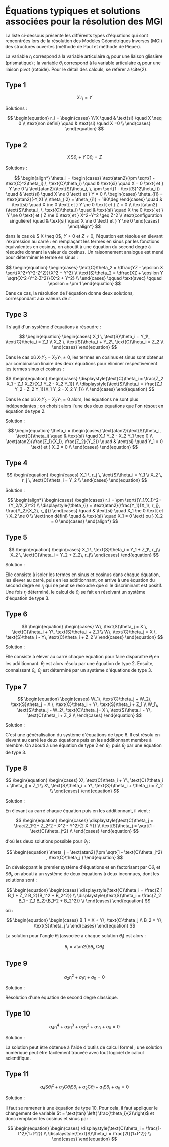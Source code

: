 # Équations typiques et solutions associées pour la résolution des MGI

La liste ci-dessous présente les différents types d'équations qui sont rencontrées lors de la résolution des Modèles Géométriques Inverses (MGI) des structures ouvertes (méthode de Paul et méthode de Pieper). 

La variable $r_i$ correspond à la variable articulaire $q_i$ pour une liaison glissière (prismatique) ; la variable $\theta_i$ correspond à la variable articulaire $q_i$ pour une liaison pivot (rotoïde). Pour le détail des calculs, se référer à \cite{2}.

## Type 1
$$
\begin{equation}
X \, r_i = Y
\end{equation}
$$

Solutions : 

$$
\begin{equation}
r_i = \begin{cases}
Y/X \quad & \text{si} \quad X \neq 0 \\
\text{non défini} \quad & \text{si} \quad X =0 \\
\end{cases}
\end{equation}
$$

## Type 2

$$
\begin{equation}
X \, \text{S}\theta_i + Y\, \text{C}\theta_i = Z
\end{equation}
$$

Solutions : 

$$
\begin{align*}
\theta_i = 
\begin{cases}
\text{atan2}(\pm \sqrt{1 - \text{C}^2\theta_i},\, \text{C}\theta_i) \quad & \text{si} \quad X = 0 \text{ et } Y \ne 0 \\
\text{atan2}(\text{S}\theta_i, \, \pm \sqrt{1 - \text{S}^2\theta_i}) \quad & \text{si} \quad X \ne 0 \text{ et } Y = 0 \\
\begin{cases}
\theta_{i1} = \text{atan2}(-Y,X) \\
\theta_{i2} = \theta_{i1} + 180\deg
\end{cases}  \quad & \text{si} \quad X \ne 0 \text{ et } Y \ne 0 \text{ et } Z = 0 \\
\text{atan2}(\text{S}\theta_i, \, \text{C}\theta_i) \quad & \text{si} \quad X \ne 0 \text{ et } Y \ne 0 \text{ et } Z \ne 0 \text{ et } X^2+Y^2 \geq Z^2 \\
\text{configuration singulière} \quad & \text{si} \quad X \ne 0 \text{ et } Y \ne 0 
\end{cases}
\end{align*}
$$

dans le cas où $ X \neq 0$, $Y \neq 0$ et $Z \neq 0$, l'équation est résolue en élevant l'expression au carré : en remplaçant les termes en sinus par les fonctions équivalentes en cosinus, on aboutit à une équation du second degré à résoudre donnant la valeur du cosinus. Un raisonnement analogue est mené pour déterminer le terme en sinus :

$$
\begin{equation}
\begin{cases}
\text{C}\theta_2 = \dfrac{YZ - \epsilon X \sqrt{X^2+Y^2-Z^2}}{X^2 + Y^2} \\
\text{S}\theta_2 = \dfrac{XZ + \epsilon Y \sqrt{X^2+Y^2-Z^2}}{X^2 + Y^2} \\
\end{cases}
\qquad \text{avec} \qquad \epsilon = \pm 1
\end{equation}
$$

Dans ce cas, la résolution de l'équation donne deux solutions, correspondant aux valeurs de $\epsilon$.

## Type 3

Il s'agit d'un système d'équations à résoudre :

$$
\begin{equation}
\begin{cases}
X_1 \, \text{S}\theta_i + Y_1\, \text{C}\theta_i = Z_1 \\
X_2 \, \text{S}\theta_i + Y_2\, \text{C}\theta_i = Z_2 \\
\end{cases}
\end{equation}
$$

Dans le cas où $X_1 Y_2 - X_2 Y_1 \neq 0$, les termes en cosinus et sinus sont obtenus par combinaison linaire des deux équations pour éliminer respectivement les termes sinus et cosinus :

$$
\begin{equation}
\begin{cases}
\displaystyle{\text{C}\theta_i = \frac{Z_2 X_1 - Z_1 X_2}{X_1 Y_2 - X_2 Y_1}} \\
\displaystyle{\text{S}\theta_i = \frac{Z_1 Y_2 - Z_2 Y_1}{X_1 Y_2 - X_2 Y_1}} \\
\end{cases}
\end{equation}
$$

Dans le cas où $X_1 Y_2 - X_2 Y_1 = 0$ alors, les équations ne sont plus indépendantes ; on choisit alors l'une des deux équations que l'on résout en équation de type 2.

Solution :

$$
\begin{equation}
\theta_i = \begin{cases}
\text{atan2}(\text{S}\theta_i, \text{C}\theta_i) \quad & \text{si} \quad X_1 Y_2 - X_2 Y_1 \neq 0  \\
\text{atan2}(\frac{Z_1}{X_1}, \frac{Z_2}{Y_2}) \quad & \text{si} \quad Y_1 = 0 \text{ et } X_2 = 0 \\
\end{cases}
\end{equation}
$$

## Type 4

$$
\begin{equation}
\begin{cases}
X_1 \, r_j \, \text{S}\theta_i  = Y_1 \\
X_2 \, r_j \, \text{C}\theta_i  = Y_2 \\
\end{cases}
\end{equation}
$$

Solution :

$$
\begin{align*}
\begin{cases}
\begin{cases}
r_i = \pm \sqrt{(Y_1/X_1)^2+(Y_2/X_2)^2} \\
\displaystyle{\theta_{i} = \text{atan2}(\frac{Y_1}{X_1\, r_j}, \frac{Y_2}{X_2\, r_j})}
\end{cases}  \quad & \text{si} \quad X_1 \ne 0 \text{ et } X_2 \ne 0  \\
\text{non défini} \quad & \text{si} \quad X_1 = 0 \text{ ou } X_2 = 0 
\end{cases}
\end{align*}
$$

## Type 5

$$
\begin{equation}
\begin{cases}
X_1  \, \text{S}\theta_i  = Y_1 + Z_1\, r_j\\
X_2 \,  \text{C}\theta_i  = Y_2 + Z_2\, r_j\\
\end{cases}
\end{equation}
$$

Solution :

Elle consiste à isoler les termes en sinus et cosinus dans chaque équation, les élever au carré, puis en les additionnant, on arrive à une équation du second degré en $r_j$ qui ne peut se résoudre que si le discriminant est positif. Une fois $r_j$ déterminé, le calcul de $\theta_i$ se fait en résolvant un système d'équation de type 3.

## Type 6

$$
\begin{equation}
\begin{cases}
W\, \text{S}\theta_j = X \, \text{C}\theta_i + Y\, \text{S}\theta_i + Z_1 \\
W\, \text{C}\theta_j = X \, \text{S}\theta_i - Y\, \text{C}\theta_i + Z_2 \\
\end{cases}
\end{equation}
$$

Solution :

Elle consiste à élever au carré chaque équation pour faire disparaître $\theta_j$ en les additionnant. $\theta_i$ est alors résolu par une équation de type 2. Ensuite, connaissant $\theta_i$, $\theta_j$ est déterminé par un système d'équations de type 3.

## Type 7

$$
\begin{equation}
\begin{cases}
W_1\, \text{C}\theta_j + W_2\, \text{S}\theta_j = X \, \text{C}\theta_i + Y\, \text{S}\theta_i + Z_1 \\
W_1\, \text{S}\theta_j - W_2\, \text{C}\theta_j= X \, \text{S}\theta_i - Y\, \text{C}\theta_i + Z_2 \\
\end{cases}
\end{equation}
$$

Solution :

C'est une généralisation du système d'équations de type 6. Il est résolu en élevant au carré les deux équations puis en les additionnant membre à membre. On abouti à une équation de type 2 en $\theta_i$, puis $\theta_j$ par une équation de type 3.

## Type 8

$$
\begin{equation}
\begin{cases}
X\, \text{C}\theta_i + Y\, \text{C}(\theta_i + \theta_j) = Z_1 \\
X\, \text{S}\theta_i + Y\, \text{S}(\theta_i + \theta_j) = Z_2 \\
\end{cases}
\end{equation}
$$

Solution :

En élevant au carré chaque équation puis en les additionnant, il vient :

$$
\begin{equation}
\begin{cases}
\displaystyle{\text{C}\theta_j = \frac{Z_1^2+ Z_2^2 - X^2 - Y^2}{2 X Y}} \\
\text{S}\theta_j = \sqrt{1 - \text{C}\theta_j^2} \\
\end{cases}
\end{equation}
$$

d'où les deux solutions possible pour $\theta_j$ :

$$
\begin{equation}
\theta_j = \text{atan2}(\pm \sqrt{1 - \text{C}\theta_j^2} , \text{C}\theta_j )
\end{equation}
$$

En développant le premier système d'équations et en factorisant par $\text{C} \theta_i$ et $\text{S} \theta_i$, on abouti à un système de deux équations à deux inconnues, dont les solutions sont :

$$
\begin{equation}
\begin{cases}
\displaystyle{\text{C}\theta_i = \frac{Z_1 B_1 + Z_2 B_2}{B_1^2 + B_2^2}} \\
\displaystyle{\text{S}\theta_i = \frac{Z_2 B_1 - Z_1 B_2}{B_1^2 + B_2^2}} \\
\end{cases}
\end{equation}
$$

où :

$$
\begin{equation}
\begin{cases}
B_1 = X + Y\, \text{C}\theta_j  \\
B_2 =  Y\, \text{S}\theta_j  \\
\end{cases}
\end{equation}
$$

La solution pour l'angle $\theta_i$ (associée à chaque solution $\theta_j$) est alors :

$$
\begin{equation}
\theta_i = \text{atan2}(\text{S}\theta_i , \text{C}\theta_i )
\end{equation}
$$

## Type 9
	
$$
\begin{equation}
a_2 r_i^2 + a_1 r_i + a_0 = 0
\end{equation}
$$

Solution :

Résolution d'une équation de second degré classique.

## Type 10

$$
\begin{equation}
a_4 r_i^4 + a_3 r_i^3 + a_2 r_i^2 + a_1 r_i + a_0 = 0
\end{equation}
$$

Solution :

La solution peut être obtenue à l'aide d'outils de calcul formel ; une solution numérique peut être facilement trouvée avec tout logiciel de calcul scientifique.

## Type 11

$$
\begin{equation}
a_4 \text{S}\theta_i^2 + a_3 \text{C}\theta_i \text{S}\theta_i + a_2 \text{C}\theta_i + a_1 \text{S}\theta_i + a_0 = 0
\end{equation}
$$

Solution :

Il faut se ramener à une équation de type 10. Pour cela, il faut appliquer le changement de variable $t = \text{tan} \left( \frac{\theta_i}{2}\right)$ et donc remplacer les cosinus et sinus par :

$$
\begin{equation}
\begin{cases}
\displaystyle{\text{C}\theta_i = \frac{1-t^2}{1+t^2}} \\
\displaystyle{\text{S}\theta_i = \frac{2t}{1+t^2}} \\
\end{cases}
\end{equation}
$$
